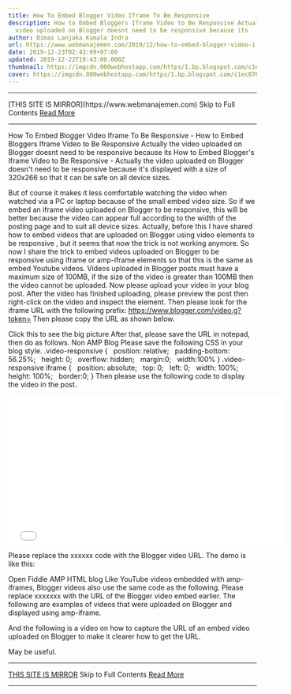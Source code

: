 ```yaml
---
title: How To Embed Blogger Video Iframe To Be Responsive
description: How to Embed Bloggers Iframe Video to Be Responsive Actually the
  video uploaded on Blogger doesnt need to be responsive because its
author: Dimas Lanjaka Kumala Indra
url: https://www.webmanajemen.com/2019/12/how-to-embed-blogger-video-iframe-to-be.html
date: 2019-12-23T02:43:09+07:00
updated: 2019-12-22T19:43:00.000Z
thumbnail: https://imgcdn.000webhostapp.com/https/1.bp.blogspot.com/c1ec076b93bbc245f81fcb7f15845eca.jpeg
cover: https://imgcdn.000webhostapp.com/https/1.bp.blogspot.com/c1ec076b93bbc245f81fcb7f15845eca.jpeg
---
```


<hr/> [THIS SITE IS MIRROR](https://www.webmanajemen.com) Skip to Full Contents <a href="https://www.webmanajemen.com/2019/12/how-to-embed-blogger-video-iframe-to-be.html" rel="follow" class="button" id="read-more">Read More</a> <hr/> How To Embed Blogger Video Iframe To Be Responsive - How to Embed Bloggers Iframe Video to Be Responsive Actually the video uploaded on Blogger doesnt need to be responsive because its How to Embed Blogger's Iframe Video to Be Responsive - Actually the video uploaded on Blogger doesn't need to be responsive because it's displayed with a size of 320x266 so that it can be safe on all device sizes. 

  But of course it makes it less comfortable watching the video when watched via a PC or laptop because of the small embed video size. 
  So if we embed an iframe video uploaded on Blogger to be responsive, this will be better because the video can appear full according to the width of the posting page and to suit all device sizes. 
  Actually, before this I have shared how to embed videos that are uploaded on Blogger using video elements to be responsive , but it seems that now the trick is not working anymore. 
  So now I share the trick to embed videos uploaded on Blogger to be responsive using iframe or amp-iframe elements so that this is the same as embed Youtube videos. 
  Videos uploaded in Blogger posts must have a maximum size of 100MB, if the size of the video is greater than 100MB then the video cannot be uploaded. 
  Now please upload your video in your blog post.  After the video has finished uploading, please preview the post then right-click on the video and inspect the element.  Then please look for the iframe URL with the following prefix: 
  https://www.blogger.com/video.g?token= 
  Then please copy the URL as shown below. 

  Click this to see the big picture 
  After that, please save the URL in notepad, then do as follows. 
Non AMP Blog
  Please save the following CSS in your blog style. 
  .video-responsive {
   position: relative;
   padding-bottom: 56.25%;
   height: 0;
   overflow: hidden;
   margin:0;
   width:100%
 }
 .video-responsive iframe {
   position: absolute;
   top: 0;
   left: 0;
   width: 100%;
   height: 100%;
   border:0;
 } 
  Then please use the following code to display the video in the post. 
  <div class="video-responsive">
 <iframe width="560" height="315" src=" xxxxxx" frameborder="0" allowfullscreen=""></iframe>
 </div>
  Please replace the xxxxxx code with the Blogger video URL.  The demo is like this: 


  Open Fiddle 
AMP HTML blog
  Like YouTube videos embedded with amp-iframes, Blogger videos also use the same code as the following. 
  <amp-iframe allowfullscreen='' frameborder='0' height='270' layout='responsive' sandbox='allow-scripts allow-same-origin allow-popups allow-presentation' allow='autoplay; encrypted-media' src=' xxxxxxx' width='480'>
 <amp-img height='270' layout='fixed-height' noloading='' placeholder='' src='https://imgcdn.000webhostapp.com/https/cdn.staticaly.com/28803805ec54e737052baa0e5a4708fc.png'></amp-img>
 </amp-iframe>
  Please replace xxxxxxx with the URL of the Blogger video embed earlier. 
  The following are examples of videos that were uploaded on Blogger and displayed using amp-iframe. 

  And the following is a video on how to capture the URL of an embed video uploaded on Blogger to make it clearer how to get the URL. 

  May be useful. <hr/> [THIS SITE IS MIRROR](https://www.webmanajemen.com) Skip to Full Contents <a href="https://www.webmanajemen.com/2019/12/how-to-embed-blogger-video-iframe-to-be.html" rel="follow" class="button" id="read-more">Read More</a> <hr/>